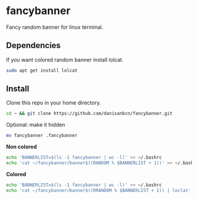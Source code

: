 # fancybanner
Fancy random banner for linux terminal.

## Dependencies

If you want colored random banner install lolcat.

```bash
sudo apt get install lolcat
```

## Install

Clone this repo in your home directory. 
```bash
cd ~ && git clone https://github.com/danisanbcn/fancybanner.git
```
Optional: make it hidden
```bash
mv fancybanner .fancybanner
```

**Non colored**

```bash
echo 'BANNERLIST=$(ls -1 fancybanner | wc -l)' >> ~/.bashrc
echo 'cat ~/fancybanner/banner$((RANDOM % $BANNERLIST + 1))' >> ~/.bashrc
```

**Colored**

```bash
echo 'BANNERLIST=$(ls -1 fancybanner | wc -l)' >> ~/.bashrc
echo 'cat ~/fancybanner/banner$((RRANDOM % $BANNERLIST + 1)) | loclat' >> ~/.bashrc
```
